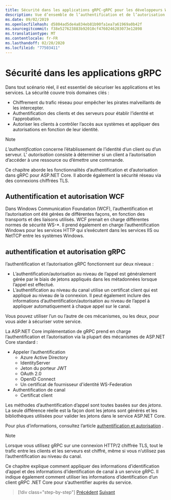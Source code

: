 ```yaml
---
title: Sécurité dans les applications gRPC-gRPC pour les développeurs WCF
description: Vue d’ensemble de l’authentification et de l’autorisation de l’appel et du canal dans gRPC.
ms.date: 09/02/2019
ms.openlocfilehash: d5804ad5de4a834eb81b90fa1ea7a61969a0b42f
ms.sourcegitcommit: f38e527623883b92010cf4760246203073e12898
ms.translationtype: MT
ms.contentlocale: fr-FR
ms.lasthandoff: 02/20/2020
ms.locfileid: "77503411"
---
```

# <a name="security-in-grpc-applications"></a>Sécurité dans les applications gRPC

Dans tout scénario réel, il est essentiel de sécuriser les applications et les services. La sécurité couvre trois domaines clés : 

* Chiffrement du trafic réseau pour empêcher les pirates malveillants de les intercepter.
* Authentification des clients et des serveurs pour établir l’identité et l’approbation.
* Autoriser les clients à contrôler l’accès aux systèmes et appliquer des autorisations en fonction de leur identité.

> [!NOTE]
> *L’authentification* concerne l’établissement de l’identité d’un client ou d’un serveur. L' *autorisation* consiste à déterminer si un client a l’autorisation d’accéder à une ressource ou d’émettre une commande.

Ce chapitre aborde les fonctionnalités d’authentification et d’autorisation dans gRPC pour ASP.NET Core. Il aborde également la sécurité réseau via des connexions chiffrées TLS.

## <a name="wcf-authentication-and-authorization"></a>Authentification et autorisation WCF

Dans Windows Communication Foundation (WCF), l’authentification et l’autorisation ont été gérées de différentes façons, en fonction des transports et des liaisons utilisés. WCF prenait en charge différentes normes de sécurité WS-\*. Il prend également en charge l’authentification Windows pour les services HTTP qui s’exécutent dans les services IIS ou NetTCP entre les systèmes Windows.

## <a name="grpc-authentication-and-authorization"></a>authentification et autorisation gRPC

l’authentification et l’autorisation gRPC fonctionnent sur deux niveaux :

* L’authentification/autorisation au niveau de l’appel est généralement gérée par le biais de jetons appliqués dans les métadonnées lorsque l’appel est effectué. 
* L’authentification au niveau du canal utilise un certificat client qui est appliqué au niveau de la connexion. Il peut également inclure des informations d’authentification/autorisation au niveau de l’appel à appliquer automatiquement à chaque appel sur le canal. 

Vous pouvez utiliser l’un ou l’autre de ces mécanismes, ou les deux, pour vous aider à sécuriser votre service.

La ASP.NET Core implémentation de gRPC prend en charge l’authentification et l’autorisation via la plupart des mécanismes de ASP.NET Core standard :

- Appeler l’authentification
  - Azure Active Directory
  - IdentityServer
  - Jeton du porteur JWT
  - OAuth 2.0
  - OpenID Connect
  - Un certificat de fournisseur d'identité WS-Federation
- Authentification de canal
  - Certificat client

Les méthodes d’authentification d’appel sont toutes basées sur des *jetons*. La seule différence réelle est la façon dont les jetons sont générés et les bibliothèques utilisées pour valider les jetons dans le service ASP.NET Core.

Pour plus d’informations, consultez l’article [authentification et autorisation](/aspnet/core/grpc/authn-and-authz) .

> [!NOTE]
> Lorsque vous utilisez gRPC sur une connexion HTTP/2 chiffrée TLS, tout le trafic entre les clients et les serveurs est chiffré, même si vous n’utilisez pas l’authentification au niveau du canal.

Ce chapitre explique comment appliquer des informations d’identification d’appel et des informations d’identification de canal à un service gRPC. Il indique également comment utiliser les informations d’identification d’un client gRPC .NET Core pour s’authentifier auprès du service.

>[!div class="step-by-step"]
>[Précédent](client-libraries.md)
>[Suivant](call-credentials.md)
